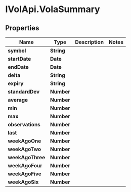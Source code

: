 # IVolApi.VolaSummary

## Properties
Name | Type | Description | Notes
------------ | ------------- | ------------- | -------------
**symbol** | **String** |  | 
**startDate** | **Date** |  | 
**endDate** | **Date** |  | 
**delta** | **String** |  | 
**expiry** | **String** |  | 
**standardDev** | **Number** |  | 
**average** | **Number** |  | 
**min** | **Number** |  | 
**max** | **Number** |  | 
**observations** | **Number** |  | 
**last** | **Number** |  | 
**weekAgoOne** | **Number** |  | 
**weekAgoTwo** | **Number** |  | 
**weekAgoThree** | **Number** |  | 
**weekAgoFour** | **Number** |  | 
**weekAgoFive** | **Number** |  | 
**weekAgoSix** | **Number** |  | 
